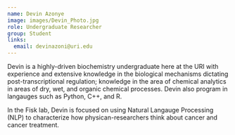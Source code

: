 ```yaml
---
name: Devin Azonye
image: images/Devin_Photo.jpg
role: Undergraduate Researcher
group: Student
links:
  email: devinazoni@uri.edu
---
```


Devin is a highly-driven biochemistry undergraduate here at the URI with experience and extensive knowledge in the biological mechanisms dictating post-transcriptional regulation; knowledge in the area of chemical analytics in areas of dry, wet, and organic chemical processes. Devin also program in langauges such as Python, C++, and R.


In the Fisk lab, Devin is focused on using Natural Langauge Processing (NLP) to characterize how physican-researchers think about cancer and cancer treatment. 
